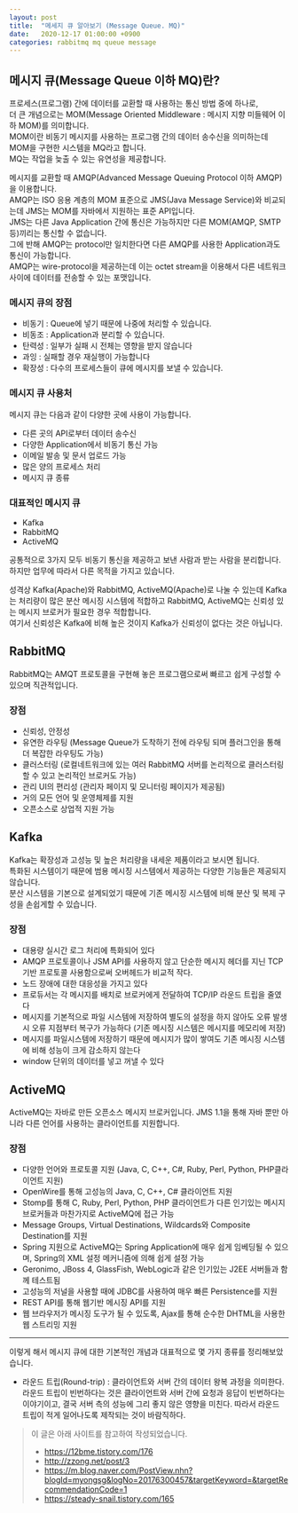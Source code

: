 ```yaml
---
layout: post
title:  "메세지 큐 알아보기 (Message Queue. MQ)"
date:   2020-12-17 01:00:00 +0900
categories: rabbitmq mq queue message
---
```


## 메시지 큐(Message Queue 이하 MQ)란?

프로세스(프로그램) 간에 데이터를 교환할 때 사용하는 통신 방법 중에 하나로,  
더 큰 개념으로는 MOM(Message Oriented Middleware : 메시지 지향 미들웨어 이하 MOM)를 의미합니다.  
MOM이란 비동기 메시지를 사용하는 프로그램 간의 데이터 송수신을 의미하는데 MOM을 구현한 시스템을 MQ라고 합니다.  
MQ는 작업을 늦출 수 있는 유연성을 제공합니다.  
  
메시지를 교환할 때 AMQP(Advanced Message Queuing Protocol 이하 AMQP)을 이용합니다.  
AMQP는 ISO 응용 계층의 MOM 표준으로 JMS(Java Message Service)와 비교되는데 JMS는 MOM를 자바에서 지원하는 표준 API입니다.  
JMS는 다른 Java Application 간에 통신은 가능하지만 다른 MOM(AMQP, SMTP 등)끼리는 통신할 수 없습니다.  
그에 반해 AMQP는 protocol만 일치한다면 다른 AMQP를 사용한 Application과도 통신이 가능합니다.  
AMQP는 wire-protocol을 제공하는데 이는 octet stream을 이용해서 다른 네트워크 사이에 데이터를 전송할 수 있는 포맷입니다.  
 
 
### 메시지 큐의 장점

* 비동기 : Queue에 넣기 때문에 나중에 처리할 수 있습니다.
* 비동조 : Application과 분리할 수 있습니다.
* 탄력성 : 일부가 실패 시 전체는 영향을 받지 않습니다
* 과잉 : 실패할 경우 재실행이 가능합니다
* 확장성 : 다수의 프로세스들이 큐에 메시지를 보낼 수 있습니다.
 
### 메시지 큐 사용처

메시지 큐는 다음과 같이 다양한 곳에 사용이 가능합니다.

* 다른 곳의 API로부터 데이터 송수신
* 다양한 Application에서 비동기 통신 가능
* 이메일 발송 및 문서 업로드 가능
* 많은 양의 프로세스 처리
* 메시지 큐 종류

### 대표적인 메시지 큐

* Kafka
* RabbitMQ
* ActiveMQ
 
공통적으로 3가지 모두 비동기 통신을 제공하고 보낸 사람과 받는 사람을 분리합니다. 하지만 업무에 따라서 다른 목적을 가지고 있습니다.
 
성격상 Kafka(Apache)와 RabbitMQ, ActiveMQ(Apache)로 나눌 수 있는데 Kafka는 처리량이 많은 분산 메시징 시스템에 적합하고 RabbitMQ, ActiveMQ는 신뢰성 있는 메시지 브로커가 필요한 경우 적합합니다.  
여기서 신뢰성은 Kafka에 비해 높은 것이지 Kafka가 신뢰성이 없다는 것은 아닙니다.
 
## RabbitMQ

RabbitMQ는 AMQT 프로토콜을 구현해 놓은 프로그램으로써 빠르고 쉽게 구성할 수 있으며 직관적입니다.
 
### 장점

* 신뢰성, 안정성
* 유연한 라우팅 (Message Queue가 도착하기 전에 라우팅 되며 플러그인을 통해 더 복잡한 라우팅도 가능)
* 클러스터링 (로컬네트워크에 있는 여러 RabbitMQ 서버를 논리적으로 클러스터링할 수 있고 논리적인 브로커도 가능)
* 관리 UI의 편리성 (관리자 페이지 및 모니터링 페이지가 제공됨)
* 거의 모든 언어 및 운영체제를 지원
* 오픈소스로 상업적 지원 가능
 
## Kafka

Kafka는 확장성과 고성능 및 높은 처리량을 내세운 제품이라고 보시면 됩니다.  
특화된 시스템이기 때문에 범용 메시징 시스템에서 제공하는 다양한 기능들은 제공되지 않습니다.  
분산 시스템을 기본으로 설계되었기 때문에 기존 메시징 시스템에 비해 분산 및 복제 구성을 손쉽게할 수 있습니다.
 
### 장점

* 대용량 실시간 로그 처리에 특화되어 있다
* AMQP 프로토콜이나 JSM API를 사용하지 않고 단순한 메시지 헤더를 지닌 TCP 기반 프로토콜 사용함으로써 오버헤드가 비교적 작다.
* 노드 장애에 대한 대응성을 가지고 있다
* 프로듀서는 각 메시지를 배치로 브로커에게 전달하여 TCP/IP 라운드 트립을 줄였다
* 메시지를 기본적으로 파일 시스템에 저장하여 별도의 설정을 하지 않아도 오류 발생 시 오류 지점부터 복구가 가능하다 (기존 메시징 시스템은 메시지를 메모리에 저장)
* 메시지를 파일시스템에 저장하기 때문에 메시지가 많이 쌓여도 기존 메시징 시스템에 비해 성능이 크게 감소하지 않는다
* window 단위의 데이터를 넣고 꺼낼 수 있다
 
## ActiveMQ

ActiveMQ는 자바로 만든 오픈소스 메시지 브로커입니다. JMS 1.1을 통해 자바 뿐만 아니라 다른 언어를 사용하는 클라이언트를 지원합니다.
 
### 장점

* 다양한 언어와 프로토콜 지원 (Java, C, C++, C#, Ruby, Perl, Python, PHP클라이언트 지원)
* OpenWire를 통해 고성능의 Java, C, C++, C# 클라이언트 지원
* Stomp를 통해 C, Ruby, Perl, Python, PHP 클라이언트가 다른 인기있는 메시지 브로커들과 마찬가지로 ActiveMQ에 접근 가능
* Message Groups, Virtual Destinations, Wildcards와 Composite Destination를 지원
* Spring 지원으로 ActiveMQ는 Spring Application에 매우 쉽게 임베딩될 수 있으며, Spring의 XML 설정 메커니즘에 의해 쉽게 설정 가능
* Geronimo, JBoss 4, GlassFish, WebLogic과 같은 인기있는 J2EE 서버들과 함께 테스트됨
* 고성능의 저널을 사용할 때에 JDBC를 사용하여 매우 빠른 Persistence를 지원
* REST API를 통해 웹기반 메시징 API를 지원
* 웹 브라우저가 메시징 도구가 될 수 있도록, Ajax를 통해 순수한 DHTML을 사용한 웹 스트리밍 지원  
  
  
-----
  
  
이렇게 해서 메시지 큐에 대한 기본적인 개념과 대표적으로 몇 가지 종류를 정리해보았습니다.
 
* 라운드 트립(Round-trip) : 클라이언트와 서버 간의 데이터 왕복 과정을 의미한다. 라운드 트립이 빈번하다는 것은 클라이언트와 서버 간에 요청과 응답이 빈번하다는 이야기이고, 결국 서버 측의 성능에 그리 좋지 않은 영향을 미친다. 따라서 라운드 트립이 적게 일어나도록 제작되는 것이 바람직하다.
 
> 이 글은 아래 사이트를 참고하여 작성되었습니다.  
> * https://12bme.tistory.com/176  
> * http://zzong.net/post/3  
> * https://m.blog.naver.com/PostView.nhn?blogId=myongsg&logNo=20176300457&targetKeyword=&targetRecommendationCode=1  
> * https://steady-snail.tistory.com/165  